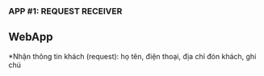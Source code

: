 ﻿### APP #1: REQUEST RECEIVER
##### 
WebApp
- 
*Nhận thông tin khách (request): họ tên, điện thoại, địa chỉ đón khách, ghi chú